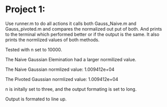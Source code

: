 
# Project 1:

Use runner.m to do all actions it calls both Gauss_Naive.m and Gauss_pivoted.m and compares the normalized out put of both. And prints to the terminal which performed better or if the output is the same. It also prints the normlized values of both methods.

Tested with n set to 10000.

  The Naive Gaussian Elemination had a larger normilized value.
  
  The Naive Gaussian normlized value:		 1.009412e+04 
  
  The Pivoted Gaussian normlized value:	 1.009412e+04 

n is initally set to three, and the output formating is set to long.

Output is formated to line up.
